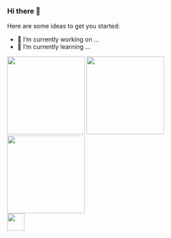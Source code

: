 ### Hi there 👋


Here are some ideas to get you started:

- 🔭 I’m currently working on ...
- 🌱 I’m currently learning ...

<div>
  <a href="https://github.com/Sirlucas110"></a>
  <img height='180px' src='https://github-readme-stats.vercel.app/api?username=Sirlucas110&theme=tokyonight&show_icons=true&hide_border=true&count_private=true'>
  <img height='180px' src='https://github-readme-streak-stats.herokuapp.com/?user=Sirlucas110&theme=tokyonight&hide_border=true'>
  <img height='180px' src='https://github-readme-stats.vercel.app/api/top-langs/?username=Sirlucas110&theme=tokyonight&show_icons=true&hide_border=true&layout=compact'>
</div>

<div style='display: inline-block'>
  <img align='center height='30' width='40' src="https://cdn.jsdelivr.net/gh/devicons/devicon/icons/html5/html5-original.svg" />

</div>
